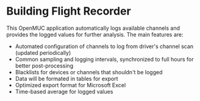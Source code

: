 # Building Flight Recorder
This OpenMUC application automatically logs available channels and provides the logged values for further analysis. The main features are:

* Automated configuration of channels to log from driver's channel scan (updated periodically)
* Common sampling and logging intervals, synchronized to full hours for better post-processing
* Blacklists for devices or channels that shouldn't be logged
* Data will be formated in tables for export
* Optimized export format for Microsoft Excel
* Time-based average for logged values
